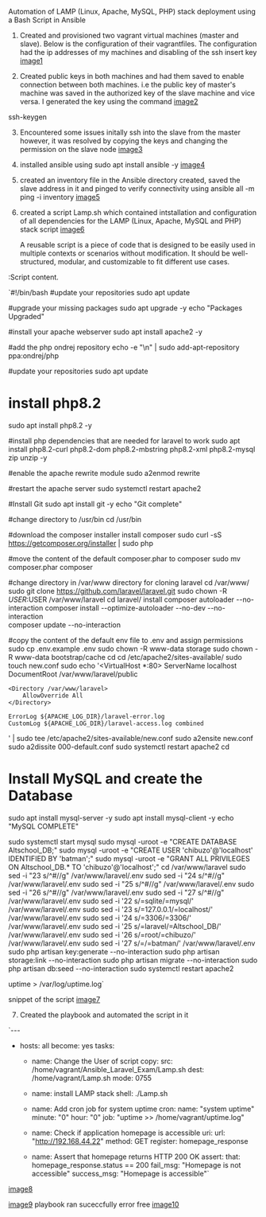 Automation of LAMP (Linux, Apache, MySQL, PHP) stack deployment using a Bash Script in Ansible

1. Created and provisioned two vagrant virtual machines (master and slave). Below is the configuration of their vagrantfiles. The configuration had the ip addresses of my machines and disabling of the ssh insert key 
[image1](/screenshots/1.png)


2.  Created public keys in both machines and had them saved to enable connection between both machines. i.e the public key of master's machine was saved in the authorized key of the slave machine and vice versa. I generated the key using the command
[image2](/screenshots/2.png)

ssh-keygen

3. Encountered some issues initally ssh into the slave from the master however, it was resolved by copying the keys and changing the permission on the slave node
[image3](/screenshots/3.png)

4. installed ansible using sudo apt install ansible -y
[image4](/screenshots/4.png)

5. created an inventory file in the Ansible directory created, saved the slave address in it and pinged to verify connectivity using ansible all -m ping -i inventory
[image5](/screenshots/5.png)

6. created a script Lamp.sh which contained intstallation and configuration of all dependencies for the LAMP (Linux, Apache, MySQL and PHP) stack script
[image6](/screenshots/6.png)
   
    A reusable script is a piece of code that is designed to be easily used in multiple contexts or scenarios without modification. It should be well-structured, modular, and customizable to fit different use cases.


:Script content.


`#!/bin/bash
#update your repositories
sudo apt update

#upgrade your missing packages
sudo apt upgrade -y
echo "Packages Upgraded"

#install your apache webserver
sudo apt install apache2 -y

#add the php ondrej repository
echo -e "\n" | sudo add-apt-repository ppa:ondrej/php

#update your repositories
sudo apt update

# install php8.2
sudo apt install php8.2 -y

#install php dependencies that are needed for laravel to work
sudo apt install php8.2-curl php8.2-dom php8.2-mbstring php8.2-xml php8.2-mysql zip unzip -y

#enable the apache rewrite module
sudo a2enmod rewrite

#restart the apache server
sudo systemctl restart apache2

#Install Git
sudo apt install git -y
echo "Git complete"

#change directory to /usr/bin
cd /usr/bin

#download the composer installer
install composer
sudo curl -sS https://getcomposer.org/installer | sudo php

#move the content of the default composer.phar to composer
sudo mv composer.phar composer

#change directory in /var/www directory for cloning laravel
cd /var/www/
sudo git clone https://github.com/laravel/laravel.git
sudo chown -R $USER:$USER /var/www/laravel
cd laravel/
install composer autoloader --no-interaction
composer install --optimize-autoloader --no-dev --no-interaction  
composer update --no-interaction

#copy the content of the default env file to .env and assign permissions
sudo cp .env.example .env
sudo chown -R www-data storage
sudo chown -R www-data bootstrap/cache
cd
cd /etc/apache2/sites-available/
sudo touch new.conf
sudo echo '<VirtualHost *:80>
    ServerName localhost
    DocumentRoot /var/www/laravel/public

    <Directory /var/www/laravel>
        AllowOverride All
    </Directory>

    ErrorLog ${APACHE_LOG_DIR}/laravel-error.log
    CustomLog ${APACHE_LOG_DIR}/laravel-access.log combined
</VirtualHost>' | sudo tee /etc/apache2/sites-available/new.conf
sudo a2ensite new.conf
sudo a2dissite 000-default.conf
sudo systemctl restart apache2
cd
# Install MySQL and create the Database
sudo apt install mysql-server -y
sudo apt install mysql-client -y
echo "MySQL COMPLETE"

sudo systemctl start mysql
sudo mysql -uroot -e "CREATE DATABASE Altschool_DB;"
sudo mysql -uroot -e "CREATE USER 'chibuzo'@'localhost' IDENTIFIED BY 'batman';"
sudo mysql -uroot -e "GRANT ALL PRIVILEGES ON Altschool_DB.* TO 'chibuzo'@'localhost';"
cd /var/www/laravel
sudo sed -i "23 s/^#//g" /var/www/laravel/.env
sudo sed -i "24 s/^#//g" /var/www/laravel/.env
sudo sed -i "25 s/^#//g" /var/www/laravel/.env
sudo sed -i "26 s/^#//g" /var/www/laravel/.env
sudo sed -i "27 s/^#//g" /var/www/laravel/.env
sudo sed -i '22 s/=sqlite/=mysql/' /var/www/laravel/.env
sudo sed -i '23 s/=127.0.0.1/=localhost/' /var/www/laravel/.env
sudo sed -i '24 s/=3306/=3306/' /var/www/laravel/.env
sudo sed -i '25 s/=laravel/=Altschool_DB/' /var/www/laravel/.env
sudo sed -i '26 s/=root/=chibuzo/' /var/www/laravel/.env
sudo sed -i '27 s/=/=batman/' /var/www/laravel/.env
sudo php artisan key:generate --no-interaction
sudo php artisan storage:link --no-interaction
sudo php artisan migrate --no-interaction
sudo php artisan db:seed --no-interaction
sudo systemctl restart apache2

uptime > /var/log/uptime.log`


snippet of the script
[image7](/screenshots/7.png)


7. Created the playbook and automated the script in it 

`---
- hosts: all
  become: yes
  tasks:
    - name: Change the User of script
      copy:
        src: /home/vagrant/Ansible_Laravel_Exam/Lamp.sh
        dest: /home/vagrant/Lamp.sh
        mode: 0755

    - name: install LAMP stack
      shell: ./Lamp.sh
 
    - name: Add cron job for system uptime
      cron:
        name: "system uptime"
        minute: "0"
        hour: "0"
        job: "uptime >> /home/vagrant/uptime.log"
        
    - name: Check if application homepage is accessible
      uri:
        url: "http://192.168.44.22"
        method: GET
      register: homepage_response

    - name: Assert that homepage returns HTTP 200 OK
      assert:
        that: homepage_response.status == 200
        fail_msg: "Homepage is not accessible"
        success_msg: "Homepage is accessible"`

[image8](/screenshots/8.png)

[image9](/screenshots/9.png)
playbook ran suceccfully error free 
[image10](/screenshots/10.png)





